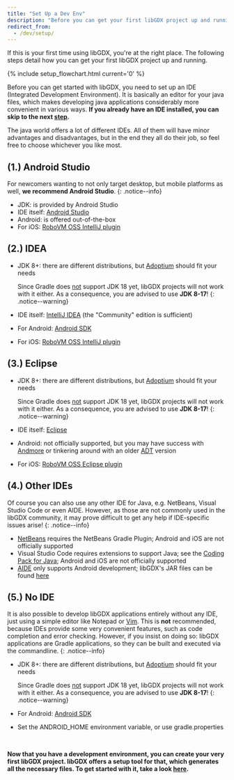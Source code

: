 ```yaml
---
title: "Set Up a Dev Env"
description: "Before you can get your first libGDX project up and running, you need to set up your development environment. The first step in doing this is choosing an IDE: Android Studio, IntelliJ IDEA or Eclipse are among the most common choices for this."
redirect_from:
  - /dev/setup/
---
```


If this is your first time using libGDX, you're at the right place. The following steps detail how you can get your first libGDX project up and running.

{% include setup_flowchart.html current='0' %}

Before you can get started with libGDX, you need to set up an IDE (Integrated Development Environment). It is basically an editor for your java files, which makes developing java applications considerably more convenient in various ways. **If you already have an IDE installed, you can skip to the next [step](/wiki/start/project-generation).**

The java world offers a lot of different IDEs. All of them will have minor advantages and disadvantages, but in the end they all do their job, so feel free to choose whichever you like most.

## (1.) Android Studio
For newcomers wanting to not only target desktop, but mobile platforms as well, **we recommend Android Studio**.
{: .notice--info}

- JDK: is provided by Android Studio
- IDE itself: [Android Studio](https://developer.android.com/studio)
- Android: is offered out-of-the-box
- For iOS: [RoboVM OSS IntelliJ plugin](http://robovm.mobidevelop.com)

## (2.) IDEA
- JDK 8+: there are different distributions, but [Adoptium](https://adoptium.net/) should fit your needs

   Since Gradle does <u>not</u> support JDK 18 yet, libGDX projects will not work with it either. As a consequence, you are advised to use **JDK 8-17**!
   {: .notice--warning}
- IDE itself: [IntelliJ IDEA](https://www.jetbrains.com/idea/download/) (the "Community" edition is sufficient)
- For Android: [Android SDK](https://developer.android.com/studio/releases/platform-tools)
- For iOS: [RoboVM OSS IntelliJ plugin](http://robovm.mobidevelop.com)

## (3.) Eclipse
- JDK 8+: there are different distributions, but [Adoptium](https://adoptium.net/) should fit your needs

   Since Gradle does <u>not</u> support JDK 18 yet, libGDX projects will not work with it either. As a consequence, you are advised to use **JDK 8-17**!
   {: .notice--warning}
- IDE itself: [Eclipse](https://www.eclipse.org/downloads/)
- Android: not officially supported, but you may have success with [Andmore](https://projects.eclipse.org/projects/tools.andmore) or tinkering around with an older [ADT](https://marketplace.eclipse.org/content/android-development-tools-eclipse) version
- For iOS: [RoboVM OSS Eclipse plugin](http://robovm.mobidevelop.com)

## (4.) Other IDEs
Of course you can also use any other IDE for Java, e.g. NetBeans, Visual Studio Code or even AIDE. However, as those are not commonly used in the libGDX community, it may prove difficult to get any help if IDE-specific issues arise!
{: .notice--info}
- [NetBeans](https://netbeans.apache.org/download/index.html) requires the NetBeans Gradle Plugin; Android and iOS are not officially supported
- Visual Studio Code requires extensions to support Java; see the [Coding Pack for Java](https://code.visualstudio.com/docs/java/java-tutorial#_coding-pack-for-java); Android and iOS are not officially supported
- [AIDE](https://play.google.com/store/apps/details?id=com.aide.ui) only supports Android development; libGDX's JAR files can be found [here](https://repo1.maven.org/maven2/com/badlogicgames/gdx/)

## (5.) No IDE
It is also possible to develop libGDX applications entirely without any IDE, just using a simple editor like Notepad or [Vim](https://www.vim.org). This is **not** recommended, because IDEs provide some very convenient features, such as code completion and error checking. However, if you insist on doing so: libGDX applications are Gradle applications, so they can be built and executed via the commandline.
{: .notice--info}

- JDK 8+: there are different distributions, but [Adoptium](https://adoptium.net/) should fit your needs

   Since Gradle does <u>not</u> support JDK 18 yet, libGDX projects will not work with it either. As a consequence, you are advised to use **JDK 8-17**!
   {: .notice--warning}
- For Android: [Android SDK](https://developer.android.com/studio/releases/platform-tools)
- Set the ANDROID_HOME environment variable, or use gradle.properties

<br/>

**Now that you have a development environment, you can create your very first libGDX project. libGDX offers a setup tool for that, which generates all the necessary files. To get started with it, take a look [here](/wiki/start/project-generation).**
